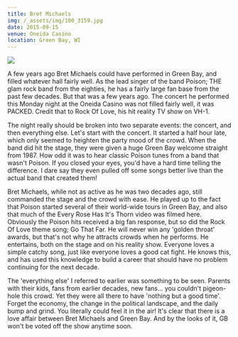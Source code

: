 ```yaml
---
title: Bret Michaels
img: /_assets/img/100_3159.jpg
date: 2015-09-15
venue: Oneida Casino
location: Green Bay, WI
---
```

![](/_assets/img/100_3159.jpg)

A few years ago Bret Michaels could have performed in Green Bay, and filled whatever hall fairly well. As the lead singer of the band Poison; THE glam rock band from the eighties, he has a fairly large fan base from the past few decades. But that was a few years ago. The concert he performed this Monday night at the Oneida Casino was not filled fairly well, it was PACKED. Credit that to Rock Of Love, his hit reality TV show on VH-1.

The night really should be broken into two separate events: the concert, and then everything else. Let's start with the concert. It started a half hour late, which only seemed to heighten the party mood of the crowd. When the band did hit the stage, they were given a huge Green Bay welcome straight from 1987. How odd it was to hear classic Poison tunes from a band that wasn't Poison. If you closed your eyes, you'd have a hard time telling the difference. I dare say they even pulled off some songs better live than the actual band that created them!

Bret Michaels, while not as active as he was two decades ago, still commanded the stage and the crowd with ease. He played up to the fact that Poison started several of their world-wide tours in Green Bay, and also that much of the Every Rose Has It's Thorn video was filmed here. Obviously the Poison hits received a big fan response, but so did the Rock Of Love theme song; Go That Far. He will never win any 'golden throat' awards, but that's not why he attracts crowds when he performs. He entertains, both on the stage and on his reality show. Everyone loves a simple catchy song, just like everyone loves a good cat fight. He knows this, and has used this knowledge to build a career that should have no problem continuing for the next decade.

The 'everything else' I referred to earlier was something to be seen. Parents with their kids, fans from earlier decades, new fans... you couldn't pigeon-hole this crowd. Yet they were all there to have 'nothing but a good time'. Forget the economy, the change in the political landscape, and the daily bump and grind. You literally could feel it in the air! It's clear that there is a love affair between Bret Michaels and Green Bay. And by the looks of it, GB won't be voted off the show anytime soon.